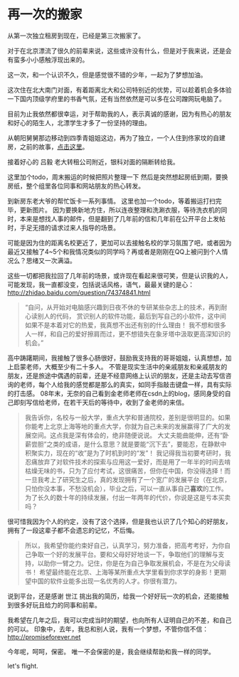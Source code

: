 # 再一次的搬家

从第一次独立租房到现在，已经是第三次搬家了。

对于在北京漂流了很久的前辈来说，这些或许没有什么，但是对于我来说，还是会有蛮多小小感触浮现出来的。

这一次，和一个认识不久，但是感觉很不错的少年，一起为了梦想加油。

这次住在北大南门对面，有着距离北大和公司特别近的优势，可以趁着机会多体验一下国内顶级学府里的书香气氛，还有当然依然是可以多在公司蹭网玩电脑了。

目前为止我依然都很幸运，对于帮助我的人，表示真诚的感谢，因为有热心的朋友和好心的陌生人，北漂学生才多了一份坚持的理由。

从朝阳舅舅那边移动到四季青姐姐这边，再为了独立，一个人住到佟家坟的自建房，之前的故事，[点击这里](http://soulteary.com/2012/07/19/%E8%BF%99%E5%87%A0%E5%A4%A9%E7%9A%84%E6%97%A5%E8%AE%B0.html)。

接着好心的 吕毅 老大转租公司附近，银科对面的隔断转给我。

这里加个todo，周末搬运的时候把照片整理一下 然后是突然想起房纸到期，要换房纸，整个组里各位同事和网站朋友的热心转发。

到新房东老大爷的帮忙饭卡一系列事情。 这里也加一个todo，等着搬运打扫完毕，更新图片。 因为要换新地方住，所以连夜整理和洗涮衣服，等待洗衣机的同时，本来是想找人事的邮件，但是翻到了几年前的信和几年前在公开平台上发帖时，手足无措的请求过来人指导的场景。

可能是因为住的距离名校更近了，更加可以去接触名校的学习氛围了吧，或者因为最近又接触了4~5个和我情况类似的同学吗？再或者是刚刚在QQ上被问到个人情况么？思绪又一次满溢。

这些一切都把我拉回了几年前的场景，或许现在看起来很可笑，但是认识我的人，可能发现，我一直都没变，包括说话风格，语气，最最关键的是心： http://zhidao.baidu.com/question/74374841.html

> “自问，从开始对电脑感兴趣到日夜不休的专研某些杂志上的技术，再到耐心读别人的代码， 赏识别人的软件功能，最后到写自己的小软件，这中间如果不是本着对它的热爱，我真想不出还有别的什么理由！ 我不想和很多人一样，和自己的爱好擦肩而过，更不想错失在象牙塔中汲取更高深知识的机会。”

高中踌躇期间，我接触了很多心肠很好，鼓励我支持我的哥哥姐姐，认真想想，加上启蒙老师，大概至少有二十多人。 不管是现实生活中的亲戚朋友和亲戚朋友的朋友，还是旅途中偶遇的前辈，还是不经意网络上认识的朋友，还是主动去写信咨询的老师，每个人给我的感觉都是那么的真实，如同手指敲击键盘一样，具有实际的打击感。 08年末，无奈的自己看到金老师老师在csdn上的blog，感同身受的自己即刻写信给老师，在若干天后的等待中，收到了金老师的来信。

> 我告诉你，名校与一般大学，重点大学和普通院校，差别是很明显的。如果你能考上北京上海等地的重点大学，你就为自己未来的发展赢得了广大的发展空间。这点我是深有体会的，绝非随便说说。 大丈夫能曲能伸，还有“卧薪尝胆”之类的成语，是什么意思？就是要能“沉下去”，要能忍，在静默中积聚实力，现在的“收”是为了时机到时的“发”！ 我记得我当初要考研时，我忍痛放弃了对软件技术的探索与应用这一爱好，而是用了一年半的时间去啃枯燥无味的书，只为了应付考试，这很痛苦，但你在中国，你没得选择！而一旦我考上了研究生之后，真的发现拥有了一个宽广的发展平台（在北京，只怕你没本事，不愁没机会），毕业之后，可以一直从事自己**喜欢**的工作。为了长久的数十年的持续发展，付出一年两年的代价，你说是这是亏本买卖吗？

很可惜我因为个人的约定，没有了这个选择，但是我也认识了几个知心的好朋友，拥有了一段这辈子都不会遗忘的记忆，不后悔。

> 所以，我希望你能约束好自己，认真学习，努力准备，把高考考好，为你自己争取一个好的发展平台。要和父母好好地谈一下，争取他们的理解与支持，以助你一臂之力。记住，你是在为自己争取发展机会，不是在为父母读书！ 希望最终能在北京、上海等某所重点大学里看到你求学的身影！更期望中国的软件业能多出现一名优秀的人才。你很有潜力。

说到平台，还是感谢 世江 挑出我的简历，给我一个好好玩一次的机会，还能接触到很多好玩且给力的同事和前辈。

我希望在几年之后，我可以完成当时的期望，也向所有人证明自己的不差，和自己的可以。 印象中，去年，我总和别人说，我有一个梦想，不管你信不信：http://promiseforever.net

今年呢，呵呵，保密。 唯一不会保密的是，我会继续帮助和我一样的同学。

let's flight.
